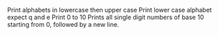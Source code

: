 Print alphabets in lowercase then upper case
Print lower case alphabet expect q and e
Print 0 to 10
Prints all single digit numbers of base 10 starting from 0, followed by a new line.
